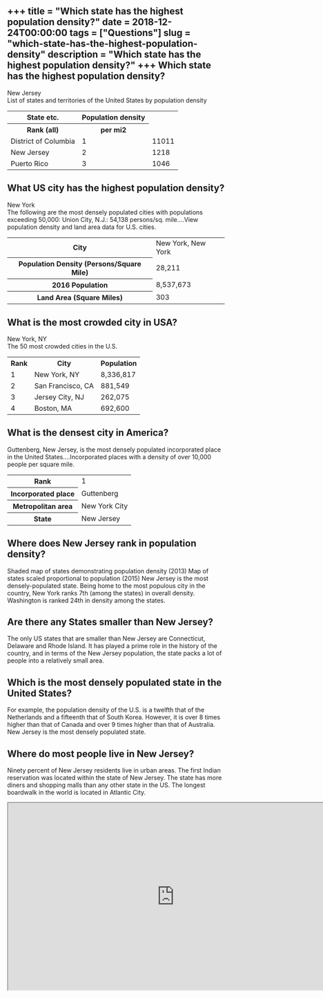 +++
title = "Which state has the highest population density?"
date = 2018-12-24T00:00:00
tags = ["Questions"]
slug = "which-state-has-the-highest-population-density"
description = "Which state has the highest population density?"
+++
Which state has the highest population density?
-----------------------------------------------

New Jersey  
List of states and territories of the United States by population density

<table><tr><th>State etc.</th><th>Population density</th></tr><tr><th>Rank (all)</th><th>per mi2</th></tr><tr><td>District of Columbia</td><td>1</td><td>11011</td></tr><tr><td>New Jersey</td><td>2</td><td>1218</td></tr><tr><td>Puerto Rico</td><td>3</td><td>1046</td></tr></table>

What US city has the highest population density?
------------------------------------------------

New York  
The following are the most densely populated cities with populations exceeding 50,000: Union City, N.J.: 54,138 persons/sq. mile….View population density and land area data for U.S. cities.

<table><tr><th>City</th><td>New York, New York</td></tr><tr><th>Population Density (Persons/Square Mile)</th><td>28,211</td></tr><tr><th>2016 Population</th><td>8,537,673</td></tr><tr><th>Land Area (Square Miles)</th><td>303</td></tr></table>

What is the most crowded city in USA?
-------------------------------------

New York, NY  
The 50 most crowded cities in the U.S.

<table><tr><th>Rank</th><th>City</th><th>Population</th></tr><tr><td>1</td><td>New York, NY</td><td>8,336,817</td></tr><tr><td>2</td><td>San Francisco, CA</td><td>881,549</td></tr><tr><td>3</td><td>Jersey City, NJ</td><td>262,075</td></tr><tr><td>4</td><td>Boston, MA</td><td>692,600</td></tr></table>

What is the densest city in America?
------------------------------------

Guttenberg, New Jersey, is the most densely populated incorporated place in the United States….Incorporated places with a density of over 10,000 people per square mile.

<table><tr><th>Rank</th><td>1</td></tr><tr><th>Incorporated place</th><td>Guttenberg</td></tr><tr><th>Metropolitan area</th><td>New York City</td></tr><tr><th>State</th><td>New Jersey</td></tr></table>

Where does New Jersey rank in population density?
-------------------------------------------------

Shaded map of states demonstrating population density (2013) Map of states scaled proportional to population (2015) New Jersey is the most densely-populated state. Being home to the most populous city in the country, New York ranks 7th (among the states) in overall density. Washington is ranked 24th in density among the states.

Are there any States smaller than New Jersey?
---------------------------------------------

The only US states that are smaller than New Jersey are Connecticut, Delaware and Rhode Island. It has played a prime role in the history of the country, and in terms of the New Jersey population, the state packs a lot of people into a relatively small area.

Which is the most densely populated state in the United States?
---------------------------------------------------------------

For example, the population density of the U.S. is a twelfth that of the Netherlands and a fifteenth that of South Korea. However, it is over 8 times higher than that of Canada and over 9 times higher than that of Australia. New Jersey is the most densely populated state.

Where do most people live in New Jersey?
----------------------------------------

Ninety percent of New Jersey residents live in urban areas. The first Indian reservation was located within the state of New Jersey. The state has more diners and shopping malls than any other state in the US. The longest boardwalk in the world is located in Atlantic City.

<iframe allow="accelerometer; autoplay; clipboard-write; encrypted-media; gyroscope; picture-in-picture" allowfullscreen="" class="__youtube_prefs__  epyt-is-override  no-lazyload" data-no-lazy="1" data-origheight="433" data-origwidth="770" data-skipgform_ajax_framebjll="" height="433" id="_ytid_67989" loading="lazy" src="https://www.youtube.com/embed/pTw5khsJi_o?enablejsapi=1&autoplay=0&cc_load_policy=0&cc_lang_pref=&iv_load_policy=1&loop=0&modestbranding=0&rel=1&fs=1&playsinline=0&autohide=2&theme=dark&color=red&controls=1&" title="YouTube player" width="770"></iframe>